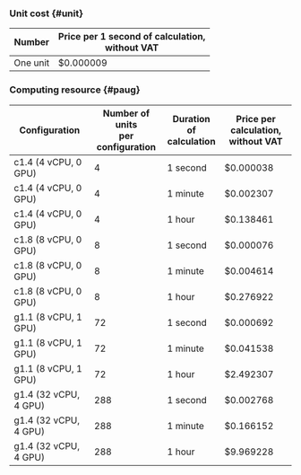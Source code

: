 ### Unit cost {#unit}

Number | Price per 1 second of calculation, <br>without VAT
---- | ----
One unit | $0.000009

### Computing resource {#paug}

Configuration | Number of units <br> per configuration | Duration of <br>calculation | Price per calculation, <br>without VAT
----- | ---- | ---- | ---- 
c1.4 (4 vCPU, 0 GPU) | 4 | 1 second | $0.000038
c1.4 (4 vCPU, 0 GPU) | 4 | 1 minute | $0.002307 
c1.4 (4 vCPU, 0 GPU) | 4 | 1 hour | $0.138461 
c1.8 (8 vCPU, 0 GPU) | 8 | 1 second | $0.000076
c1.8 (8 vCPU, 0 GPU) | 8 | 1 minute | $0.004614
c1.8 (8 vCPU, 0 GPU) | 8 | 1 hour | $0.276922
g1.1 (8 vCPU, 1 GPU) | 72 | 1 second | $0.000692
g1.1 (8 vCPU, 1 GPU) | 72 | 1 minute| $0.041538
g1.1 (8 vCPU, 1 GPU) | 72 | 1 hour | $2.492307
g1.4 (32 vCPU, 4 GPU) | 288 | 1 second | $0.002768
g1.4 (32 vCPU, 4 GPU) | 288 | 1 minute | $0.166152
g1.4 (32 vCPU, 4 GPU) | 288 | 1 hour | $9.969228